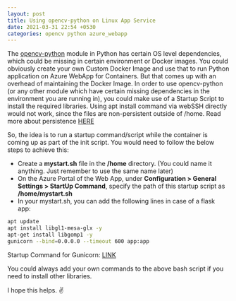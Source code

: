 ```yaml
---
layout: post
title: Using opencv-python on Linux App Service
date: 2021-03-31 22:54 +0530
categories: opencv python azure_webapp
---
```


The [opencv-python](https://pypi.org/project/opencv-python/) module in Python has certain OS level dependencies, which could be missing in certain environment or Docker images. You could obviously create your own Custom Docker Image and use that to run Python application on Azure WebApp for Containers. But that comes up with an overhead of maintaining the Docker Image. In order to use opencv-python (or any other module which have certain missing dependencies in the environment you are running in), you could make use of a Startup Script to install the required libraries. Using apt install command via webSSH directly would not work, since the files are non-persistent outside of /home. Read more about persistence [HERE](https://docs.microsoft.com/en-us/archive/blogs/waws/things-you-should-know-web-apps-and-linux#if-youre-persisting-files-only-the-home-directory-is-persistedapplies-to-web-app-for-containers)  

So, the idea is to run a startup command/script while the container is coming up as part of the init script. You would need to follow the below steps to achieve this:  

- Create a __mystart.sh__ file in the __/home__ directory. (You could name it anything. Just remember to use the same name later)
- On the Azure Portal of the Web App, under __Configuration > General Settings > StartUp Command__, specify the path of this startup script as __/home/mystart.sh__
- In your mystart.sh, you can add the following lines in case of a flask app:
  
```bash
apt update
apt install libgl1-mesa-glx -y
apt-get install libgomp1 -y
gunicorn --bind=0.0.0.0 --timeout 600 app:app
```

Startup Command for Gunicorn: [LINK](https://docs.microsoft.com/en-us/azure/developer/python/tutorial-deploy-app-service-on-linux-04#django-startup-commands)

You could always add your own commands to the above bash script if you need to install other libraries.

I hope this helps. :v:
